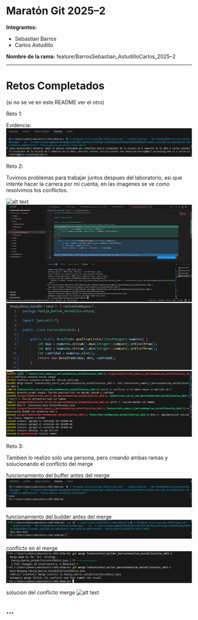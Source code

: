 # Maratón Git 2025–2

**Integrantes:**
- Sebastian Barros
- Carlos Astudillo

**Nombre de la rama:** feature/BarrosSebastian_AstudilloCarlos_2025–2

---

# Retos Completados

(si no se ve en este README ver el otro)

Reto 1:

Evidencia: ![Reto 1](Pareja_Barros_Astudillo/images/image.png)

Reto 2:

Tuvimos problemas para trabajar juntos despues del laboratorio, asi que intente hacer la carrera por mi cuenta, en las imagenes se ve como resolvimos los conflictos.

![alt text](Pareja_Barros_Astudillo/images/ImagenReto2Merge.png.png)
![alt text](Pareja_Barros_Astudillo/images/ImagenReto2Merge1.png)
![alt text](Pareja_Barros_Astudillo/images/ImagenReto2Merge1Resuelto.png)
![git log](Pareja_Barros_Astudillo/images/gitLog.png)


Reto 3:

Tambien lo realizo solo una persona, pero creando ambas ramas y solucionando el conflicto del merge

funcionamiento del buffer antes del merge ![alt text](Pareja_Barros_Astudillo/images/Buffer1.png)

funcionamiento del builder antes del merge ![alt text](Pareja_Barros_Astudillo/images/Builder1.png)

conflicto en el merge ![alt text](Pareja_Barros_Astudillo/images/Reto3MergeConflicto.png)


solucion del conflicto merge ![alt text](Pareja_Barros_Astudillo/images/respuestaReto3.png.png)

...
---
